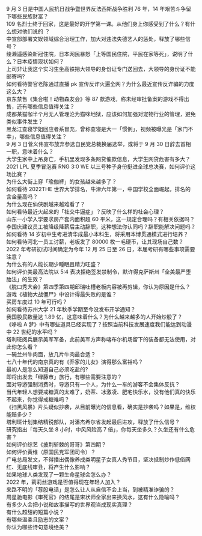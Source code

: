 9 月 3 日是中国人民抗日战争暨世界反法西斯战争胜利 76 年，14 年艰苦斗争留下哪些民族财富？  
109 名烈士终于回家，这是最好的开学第一课。从他们身上你感受到了什么？有什么想对他们说的 ？  
中宣部部署文娱领域综合治理工作，加大对违法失德艺人的惩处，释放了哪些信号？  
绫濑遥感染新冠住院，日本网民暴怒「上等国民住院，平民在家等死」，说明了什么？日本疫情现状如何？  
上司非让我这个实习生坐高铁把大领导的身份证专门送回去，大领导的身份证不能邮寄吗?  
如何看待警官老陈通过直播 pk 宣传反诈火遍全网？为什么最近宣传反诈骗的力度这么大？  
京东禁售《集合啦！动物森友会》等 87 款游戏，称未经审批备案的游戏不得出售，还有哪些信息值得关注？  
成都某猫咖半个月无人管理沦为猫咪地狱，应该如何加强对宠物行业的管理，避免类似事件发生？  
黑龙江查寝学姐回应者系冒充，曾称查寝是大一「惯例」，视频被曝光是「家门不幸」，哪些信息值得关注？  
9 月 3 日菅义伟宣布放弃参选自民党总裁换届选举，或将于 9 月 30 日辞去首相一职，意味着什么？  
大学生家中上吊身亡，手机里发现多条网贷催款信息，大学生网贷危害有多大？  
2021 LPL 夏季冒泡赛 RNG 3:0 WE 以三号种子身份挺进全球总决赛，如何评价这场比赛？  
为什么大街上穿「瑜伽裤」的女孩越来越多了？  
如何看待 2022THE 世界大学排名，牛津六年第一，中国学校全面崛起，排名的含金量高吗？  
为什么现在仙侠剧越来越难看了？  
如何看待最近火起来的「社交牛逼症」？反映了什么样的社会心理？  
山东一小学入学要求房产套内面积超 60 平米，这一规定合理吗？有相关依据吗？  
李国庆建议员工被降级降薪后主动辞职，这种想法你认同吗？辞职能解决问题吗？  
如何看待 14 岁初中生考进清华成最小本科生，将采用本博贯通模式进行培养？  
如何看待河北一员工讨薪，老板发了 80000 枚一毛硬币，让其现场自己数？  
2022 年考研初试时间确定为今年 12 月 25 日至 26 日，本届考研有哪些事项需要注意？  
为什么有的人能长期少睡眠且精力旺盛？  
如何评价美最高法院以 5:4 表决拒绝签发禁制令，默许得克萨斯州「全美最严堕胎法」的生效？  
《脱口秀大会》第四季第四期邱瑞吐槽老板内容被再剪辑，你认为原因是什么？  
游戏《植物大战僵尸》中设计得最失败的是谁？  
买房车度过 10 年可行吗？  
如何看待苏州大学 21 年秋季学期至今没发布开学通知？  
我国股民数量达 1.89 亿，这意味着什么？为什么越来越多的人开始炒股了？  
《哆啦 A 梦》中有哪些道具已经实现了？按照当前科技发展速度我们能达到动漫中 22 世纪的水平吗？  
塔利班阅兵展示美军军备，此前美军方声称喀布尔机场留下的装备都无法使用，对此你怎么看？  
一碗兰州牛肉面，放几片牛肉最合适？  
七八十年代的南京真的有《乔家的儿女》演得那么富裕吗？  
最初人是怎么知道自己必须吃盐的?  
即将出发去「绿藤市」旅行，有哪些需要注意的？  
面对导游强制消费时，导游只有一个人，为什么一车的游客不会集体反抗？  
当代年轻人想要戒糖真的太难了，奶茶、冰激凌、肥宅快乐水，没有他们真的快乐不起来，你觉得戒糖难吗？  
《扫黑风暴》片头疑似抄袭，从目前曝光的信息看，确实是抄袭吗？如果是，维权能赔多少？  
塔利班计划集结精锐部队，对潘杰希尔省发起最后进攻，释放了什么信号？  
研究指出「每天久坐 8 小时，中风风险高 7 倍」，你每天坐多久？久坐还有什么危害？  
如何评价综艺《披荆斩棘的哥哥》第四期？  
如何评价黄维（原国民党军团司令）？  
广电总局发文，不得播出偶像养成类明星子女真人秀节目，坚决抵制炒作低俗网红、无底线审丑，将产生什么影响？  
如果地球人类发现了一颗生命星球会怎么办？  
2022 年，莉莉丝游戏是否值得现在年轻人加入？  
来路不明的「荐股电话」是怎么让人从自信不会上当，到被精准诈骗的？  
周星驰电影《审死官》的结尾是宋状师全家出来换风水，这有什么隐喻吗？  
有多少人会把小说和故事描写的世界观当成现实真理？  
有什么超甜的短篇小说？  
有哪些温柔且励志的文案？  
你认为哪些诗句意境绝美？  

